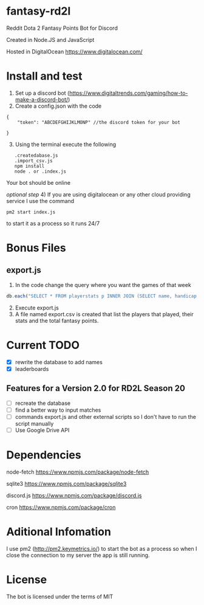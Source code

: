 # fantasy-rd2l
Reddit Dota 2 Fantasy Points Bot for Discord 

Created in Node.JS and JavaScript

Hosted in DigitalOcean https://www.digitalocean.com/

# Install and test

1. Set up a discord bot (https://www.digitaltrends.com/gaming/how-to-make-a-discord-bot/)
2. Create a config.json with the code
```
{
    "token": "ABCDEFGHIJKLMONP" //the discord token for your bot 
    
}
```
3. Using the terminal execute the following 
```
   .createdabase.js
   .import_csv.js
   npm install 
   node . or .index.js
```
Your bot should be online

_optional step_
4) If you are using digitalocean or any other cloud providing service I use the command 
``` 
pm2 start index.js
```
to start it as a process so it runs 24/7

# Bonus Files

## export.js
1) In the code change the query where you want the games of that week
``` javascript 
db.each("SELECT * FROM playerstats p INNER JOIN (SELECT name, handicap, pick_order, id FROM players) s ON p.playerid = s.id WHERE p.week = ?", function(err,row)
```
2) Execute export.js 
3) A file named export.csv is created that list the players that played, their stats and the total fantasy points. 

# Current TODO
- [X] rewrite the database to add names
- [X] leaderboards

## Features for a Version 2.0 for RD2L Season 20 
- [ ] recreate the database
- [ ] find a better way to input matches 
- [ ] commands export.js and other external scripts so I don't have to run the script manually
- [ ] Use Google Drive API 

# Dependencies 
node-fetch https://www.npmjs.com/package/node-fetch

sqlite3 https://www.npmjs.com/package/sqlite3

discord.js https://www.npmjs.com/package/discord.js

cron https://www.npmjs.com/package/cron


# Aditional Infomation
I use pm2 (http://pm2.keymetrics.io/) to start the bot as a process so when I close the connection to my server the app is still running. 


# License

The bot is licensed under the terms of MIT 





